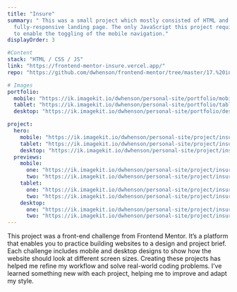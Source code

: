 ```yaml
---
title: "Insure"
summary: " This was a small project which mostly consisted of HTML and CSS. I built a
  fully-responsive landing page. The only JavaScript this project required was
  to enable the toggling of the mobile navigation."
displayOrder: 3

#Content
stack: "HTML / CSS / JS"
link: "https://frontend-mentor-insure.vercel.app/"
repo: "https://github.com/dwhenson/frontend-mentor/tree/master/17.%20insure-landing-page"

# Images
portfolio:
  mobile: "https://ik.imagekit.io/dwhenson/personal-site/portfolio/mobile/image-portfolio-insure_2x_esT3W95Cp.jpg?updatedAt=1639820389412"
  tablet: "https://ik.imagekit.io/dwhenson/personal-site/portfolio/tablet/image-portfolio-insure_2x_cUxzXQxm8fw.jpg?updatedAt=1639820367578"
  desktop: "https://ik.imagekit.io/dwhenson/personal-site/portfolio/desktop/image-portfolio-insure_2x_e4sN9sGYU.jpg?updatedAt=1639820384351"

project:
  hero:
    mobile: "https://ik.imagekit.io/dwhenson/personal-site/project/insure/mobile-image-insure-hero_2x_HvPbnv4oL.jpg?updatedAt=1639892629487"
    tablet: "https://ik.imagekit.io/dwhenson/personal-site/project/insure/tablet-image-insure-hero_2x_MKoL7WnvU.jpg?updatedAt=1639892638292"
    desktop: "https://ik.imagekit.io/dwhenson/personal-site/project/insure/desktop-image-insure-hero_2x_Kgp-_fzgQ.jpg?updatedAt=1639892637274"
  previews:
    mobile:
      one: "https://ik.imagekit.io/dwhenson/personal-site/project/insure/mobile-image-insure-preview-1_2x_JHqIkgOdq.jpg?updatedAt=1639892635356"
      two: "https://ik.imagekit.io/dwhenson/personal-site/project/insure/mobile-image-insure-preview-2_2x_0bTV39CkC.jpg?updatedAt=1639892637411"
    tablet:
      one: "https://ik.imagekit.io/dwhenson/personal-site/project/insure/tablet-image-insure-preview-1_2x_5Es0Ea9PI.jpg?updatedAt=1639892639874"
      two: "https://ik.imagekit.io/dwhenson/personal-site/project/insure/tablet-image-insure-preview-2_2x_6OXmIMqOD.jpg?updatedAt=1639892633652"
    desktop:
      one: "https://ik.imagekit.io/dwhenson/personal-site/project/insure/desktop-image-insure-preview-1_2x_H8SL7Kzef.jpg?updatedAt=1639892634173"
      two: "https://ik.imagekit.io/dwhenson/personal-site/project/insure/desktop-image-insure-preview-2_2x_E0B5Rt471fS.jpg?updatedAt=1639892636445"
---
```


This project was a front-end challenge from Frontend Mentor. It’s a platform that enables you to practice building websites to a design and project brief. Each challenge includes mobile and desktop designs to show how the website should look at different screen sizes. Creating these projects has helped me refine my workflow and solve real-world coding problems. I’ve learned something new with each project, helping me to improve and adapt my style.
